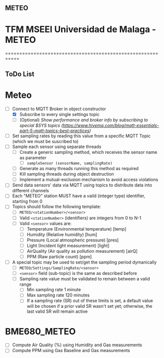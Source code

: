 ## METEO
# TFM MSEEI Universidad de Malaga - METEO

===========================================================


## ToDo List
# Meteo
- [ ] Connect to MQTT Broker in object constructor
	* [x] Subscribe to every single settings topic
	* [ ] \(Optional) _Show performance and broker info by subscribing to special $SYS topics (https://www.hivemq.com/blog/mqtt-essentials-part-5-mqtt-topics-best-practices)_
- [ ] Set sampling rates by reading this value from a specific MQTT Topic (which we must be suscribed to)
- [ ] Sample each sensor using separate threads
	* [ ] Create a generic sampling method, which receives the sensor name as parameter
		- [ ] ```sampleSensor (sensorName, samplingRate)```
	* [ ] Generate as many threads running this method as required
	* [ ] Kill sampling threads during object destruction
	* [ ] Implement a mutual-exclusion mechanism to avoid access violations
- [ ] Send data sensors' data via MQTT using topics to distribute data into different channels
- [ ] Each "METEO" station MUST have a vaild (integer type) identifier, starting from 0
- [ ] Topics should follow the following template:
	* [ ] ```METEO/<stationNumber>/<sensor>```
	* [ ] Valid ```<stationNumber>``` (identifiers) are integers from 0 to N-1
	* [ ] Valid ```<sensor>``` values are:
		- [ ] Temperature (Environmental temperature) [temp]
		- [ ] Humidity (Relative humidity) [hum]
		- [ ] Pressure (Local atmospheric pressure) [pres]
		- [ ] Light (Incident light measurement) [light]
		- [ ] AirQuality (Air quality as pollution measurement) [airQ]
		- [ ] PPM (Raw particle count) [ppm]
- [ ] A special topic may be used to set/get the sampling period dymanically
	* [ ] ```METEO/Settings/SamplingRate/<sensor>```
	* [ ] ```<sensor>``` field (sub-topic) is the same as described before
	* [ ] Sampling rate value must be validated to remain between a valid range
		- [ ] Min sampling rate 1 minute
		- [ ] Max sampling rate 120 minutes
		- [ ] If a sampling rate (SR) out of these limits is set, a default value will be chosen if a prior valid SR wasn't set yet; otherwise, the last valid SR will remain active
		
# BME680_METEO
- [ ] Compute Air Quality (%) using Humidity and Gas measurements
- [ ] Compute PPM using Gas Baseline and Gas measurements
